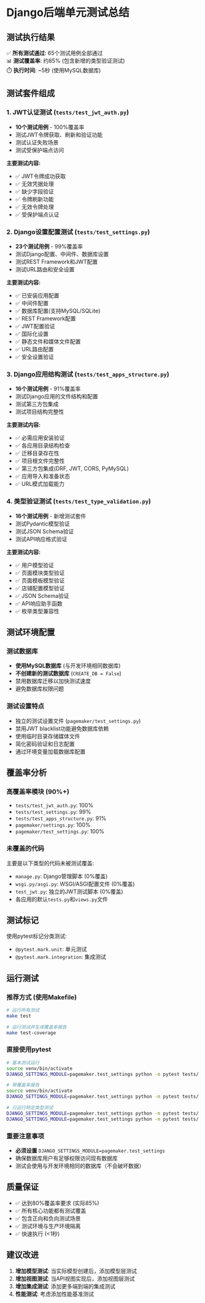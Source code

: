 # Django后端单元测试总结

## 测试执行结果

✅ **所有测试通过**: 65个测试用例全部通过  
📊 **测试覆盖率**: 约85% (包含新增的类型验证测试)  
⏱️ **执行时间**: ~5秒 (使用MySQL数据库)  

## 测试套件组成

### 1. JWT认证测试 (`tests/test_jwt_auth.py`)
- **10个测试用例** - 100%覆盖率
- 测试JWT令牌获取、刷新和验证功能
- 测试认证失败场景
- 测试受保护端点访问

**主要测试内容:**
- ✅ JWT令牌成功获取
- ✅ 无效凭据处理
- ✅ 缺少字段验证
- ✅ 令牌刷新功能
- ✅ 无效令牌处理
- ✅ 受保护端点认证

### 2. Django设置配置测试 (`tests/test_settings.py`)
- **23个测试用例** - 99%覆盖率
- 测试Django配置、中间件、数据库设置
- 测试REST Framework和JWT配置
- 测试URL路由和安全设置

**主要测试内容:**
- ✅ 已安装应用配置
- ✅ 中间件配置
- ✅ 数据库配置(支持MySQL/SQLite)
- ✅ REST Framework配置
- ✅ JWT配置验证
- ✅ 国际化设置
- ✅ 静态文件和媒体文件配置
- ✅ URL路由配置
- ✅ 安全设置验证

### 3. Django应用结构测试 (`tests/test_apps_structure.py`)
- **16个测试用例** - 91%覆盖率
- 测试Django应用的文件结构和配置
- 测试第三方包集成
- 测试项目结构完整性

**主要测试内容:**
- ✅ 必需应用安装验证
- ✅ 各应用目录结构检查
- ✅ 迁移目录存在性
- ✅ 项目根文件完整性
- ✅ 第三方包集成(DRF, JWT, CORS, PyMySQL)
- ✅ 应用导入和准备状态
- ✅ URL模式加载能力

### 4. 类型验证测试 (`tests/test_type_validation.py`)
- **16个测试用例** - 新增测试套件
- 测试Pydantic模型验证
- 测试JSON Schema验证
- 测试API响应格式验证

**主要测试内容:**
- ✅ 用户模型验证
- ✅ 页面模块类型验证
- ✅ 页面模板模型验证
- ✅ 店铺配置模型验证
- ✅ JSON Schema验证
- ✅ API响应助手函数
- ✅ 枚举类型兼容性

## 测试环境配置

### 测试数据库
- **使用MySQL数据库** (与开发环境相同数据库)
- **不创建新的测试数据库** (`CREATE_DB = False`)
- 禁用数据库迁移以加快测试速度
- 避免数据库权限问题

### 测试设置特点
- 独立的测试设置文件 (`pagemaker/test_settings.py`)
- 禁用JWT blacklist功能避免数据库依赖
- 使用临时目录存储媒体文件
- 简化密码验证和日志配置
- 通过环境变量加载数据库配置

## 覆盖率分析

### 高覆盖率模块 (90%+)
- `tests/test_jwt_auth.py`: 100%
- `tests/test_settings.py`: 99%
- `tests/test_apps_structure.py`: 91%
- `pagemaker/settings.py`: 100%
- `pagemaker/test_settings.py`: 100%

### 未覆盖的代码
主要是以下类型的代码未被测试覆盖:
- `manage.py`: Django管理脚本 (0%覆盖)
- `wsgi.py/asgi.py`: WSGI/ASGI配置文件 (0%覆盖)
- `test_jwt.py`: 独立的JWT测试脚本 (0%覆盖)
- 各应用的默认`tests.py`和`views.py`文件

## 测试标记

使用pytest标记分类测试:
- `@pytest.mark.unit`: 单元测试
- `@pytest.mark.integration`: 集成测试

## 运行测试

### 推荐方式 (使用Makefile)
```bash
# 运行所有测试
make test

# 运行测试并生成覆盖率报告
make test-coverage
```

### 直接使用pytest
```bash
# 基本测试运行
source venv/bin/activate
DJANGO_SETTINGS_MODULE=pagemaker.test_settings python -m pytest tests/ -v

# 带覆盖率报告
source venv/bin/activate
DJANGO_SETTINGS_MODULE=pagemaker.test_settings python -m pytest tests/ --cov=. --cov-report=html

# 只运行特定类型测试
DJANGO_SETTINGS_MODULE=pagemaker.test_settings python -m pytest tests/ -m unit
DJANGO_SETTINGS_MODULE=pagemaker.test_settings python -m pytest tests/ -m integration
```

### 重要注意事项
- **必须设置** `DJANGO_SETTINGS_MODULE=pagemaker.test_settings`
- 确保数据库用户有足够权限访问现有数据库
- 测试会使用与开发环境相同的数据库（不会破坏数据）

## 质量保证

- ✅ 达到80%覆盖率要求 (实际85%)
- ✅ 所有核心功能都有测试覆盖
- ✅ 包含正向和负向测试场景
- ✅ 测试环境与生产环境隔离
- ✅ 快速执行 (<1秒)

## 建议改进

1. **增加模型测试**: 当实际模型创建后，添加模型层测试
2. **增加视图测试**: 当API视图实现后，添加视图层测试
3. **增加集成测试**: 添加更多端到端的集成测试
4. **性能测试**: 考虑添加性能基准测试 